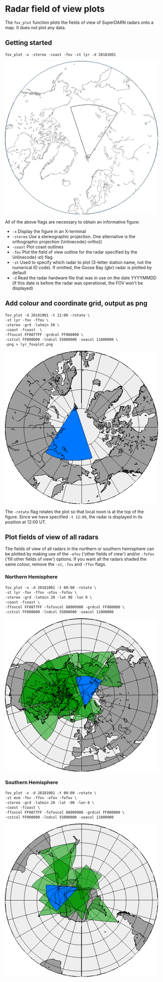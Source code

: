 <!--
(C) copyright 2019 University Centre in Svalbard (UNIS)
author: Emma Bland, UNIS
-->
# Radar field of view plots
The `fov_plot` function plots the fields of view of SuperDARN radars onto a map. It does not plot any data.

## Getting started
```
fov_plot -x -stereo -coast -fov -st lyr -d 20181001
```

![!](figures/fovplot1.png)

All of the above flags are necessary to obtain an informative figure:

- `-x` Display the figure in an X-terminal
- `-stereo` Use a stereographic projection. One alternative is the orthographic projection (\inlinecode{-ortho})
- `-coast` Plot coast outlines
- `-fov` Plot the field of view outline for the radar specified by the \inlinecode{-st} flag
- `-st` Used to specify which radar to plot (3-letter station name, not the numerical ID code). If omitted, the Goose Bay (gbr) radar is plotted by default
- `-d` Read the radar hardware file that was in use on the date YYYYMMDD (if this date is before the radar was operational, the FOV won't be displayed)


## Add colour and coordinate grid, output as png
```
fov_plot -d 20181001 -t 12:00 -rotate \
-st lyr -fov -ffov \
-stereo -grd -latmin 50 \
-coast -fcoast  \
-ffovcol FF0077FF -grdcol FF000000 \
-cstcol FF000000 -lndcol 55000000 -seacol 11000000 \
-png > lyr_fovplot.png
```
![!](figures/fovplot2.png)

The `-rotate` flag rotates the plot so that local noon is at the top of the figure. Since we have specified `-t 12:00`, the radar is displayed in its position at 12:00 UT.



## Plot fields of view of all radars
The fields of view of all radars in the northern or southern hemisphere can be plotted by making use of the `-ofov` ('other fields of view') and/or `-fofov` ('fill other fields of view') options. If you want all the radars shaded the same colour, remove the `-st`, `-fov` and `-ffov` flags.


### Northern Hemisphere
```
fov_plot -x -d 20181001 -t 00:00 -rotate \
-st lyr -fov -ffov -ofov -fofov \
-stereo -grd -latmin 20 -lat 90 -lon 0 \
-coast -fcoast \
-ffovcol FF0077FF -fofovcol 88009900 -grdcol FF000000 \
-cstcol FF000000 -lndcol 55000000 -seacol 11000000
```
![!](figures/fovplot3.png)


### Southern Hemisphere 
```
fov_plot -x -d 20181001 -t 00:00 -rotate \
-st mcm -fov -ffov -ofov -fofov \
-stereo -grd -latmin 20 -lat -90 -lon 0 \
-coast -fcoast \
-ffovcol FF0077FF -fofovcol 88009900 -grdcol FF000000 \
-cstcol FF000000 -lndcol 55000000 -seacol 11000000
```
![!](figures/fovplot4.png)





